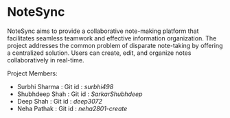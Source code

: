 # NoteSync
NoteSync aims to provide a collaborative note-making platform that facilitates seamless teamwork and effective information organization. The project addresses the common problem of disparate note-taking by offering a centralized solution. Users can create, edit, and organize notes collaboratively in real-time.

Project Members:
- Surbhi Sharma  : Git id  : *surbhi498*
- Shubhdeep Shah : Git id  : *SarkarShubhdeep*
- Deep Shah      : Git id  : *deep3072*
- Neha Pathak    : Git id  : *neha2801-create*

